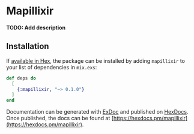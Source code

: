 # Mapillixir

**TODO: Add description**

## Installation

If [available in Hex](https://hex.pm/docs/publish), the package can be installed
by adding `mapillixir` to your list of dependencies in `mix.exs`:

```elixir
def deps do
  [
    {:mapillixir, "~> 0.1.0"}
  ]
end
```

Documentation can be generated with [ExDoc](https://github.com/elixir-lang/ex_doc)
and published on [HexDocs](https://hexdocs.pm). Once published, the docs can
be found at [https://hexdocs.pm/mapillixir](https://hexdocs.pm/mapillixir).

